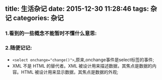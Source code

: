 title: 生活杂记
date: 2015-12-30 11:28:46
tags: 杂记
categories: 杂记
---
### 1.看到的一些概念不能暂时不懂什么意思:

### 2.随便记记:
- `<select onchange="change()">`,原来,onchange事件是select标签的事件;
- XML 不是 HTML 的替代者。XML 被设计用来描述数据，其焦点是数据的内容。HTML 被设计用来显示数据，其焦点是数据的外观;